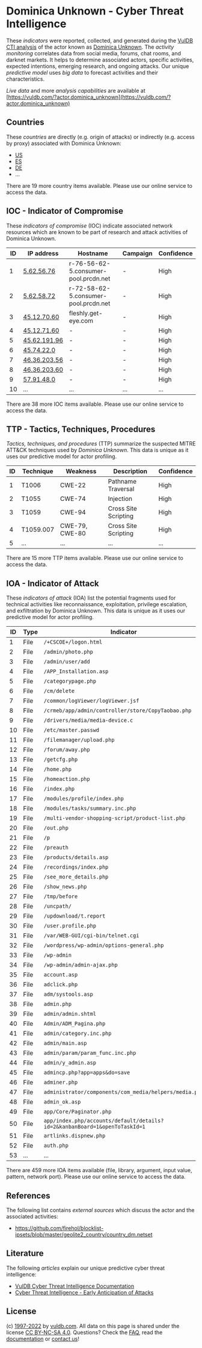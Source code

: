 # Dominica Unknown - Cyber Threat Intelligence

These _indicators_ were reported, collected, and generated during the [VulDB CTI analysis](https://vuldb.com/?kb.cti) of the actor known as [Dominica Unknown](https://vuldb.com/?actor.dominica_unknown). The _activity monitoring_ correlates data from social media, forums, chat rooms, and darknet markets. It helps to determine associated actors, specific activities, expected intentions, emerging research, and ongoing attacks. Our unique _predictive model_ uses _big data_ to forecast activities and their characteristics.

_Live data_ and more _analysis capabilities_ are available at [https://vuldb.com/?actor.dominica_unknown](https://vuldb.com/?actor.dominica_unknown)

## Countries

These _countries_ are directly (e.g. origin of attacks) or indirectly (e.g. access by proxy) associated with Dominica Unknown:

* [US](https://vuldb.com/?country.us)
* [ES](https://vuldb.com/?country.es)
* [DE](https://vuldb.com/?country.de)
* ...

There are 19 more country items available. Please use our online service to access the data.

## IOC - Indicator of Compromise

These _indicators of compromise_ (IOC) indicate associated network resources which are known to be part of research and attack activities of Dominica Unknown.

ID | IP address | Hostname | Campaign | Confidence
-- | ---------- | -------- | -------- | ----------
1 | [5.62.56.76](https://vuldb.com/?ip.5.62.56.76) | r-76-56-62-5.consumer-pool.prcdn.net | - | High
2 | [5.62.58.72](https://vuldb.com/?ip.5.62.58.72) | r-72-58-62-5.consumer-pool.prcdn.net | - | High
3 | [45.12.70.60](https://vuldb.com/?ip.45.12.70.60) | fleshly.get-eye.com | - | High
4 | [45.12.71.60](https://vuldb.com/?ip.45.12.71.60) | - | - | High
5 | [45.62.191.96](https://vuldb.com/?ip.45.62.191.96) | - | - | High
6 | [45.74.22.0](https://vuldb.com/?ip.45.74.22.0) | - | - | High
7 | [46.36.203.56](https://vuldb.com/?ip.46.36.203.56) | - | - | High
8 | [46.36.203.60](https://vuldb.com/?ip.46.36.203.60) | - | - | High
9 | [57.91.48.0](https://vuldb.com/?ip.57.91.48.0) | - | - | High
10 | ... | ... | ... | ...

There are 38 more IOC items available. Please use our online service to access the data.

## TTP - Tactics, Techniques, Procedures

_Tactics, techniques, and procedures_ (TTP) summarize the suspected MITRE ATT&CK techniques used by _Dominica Unknown_. This data is unique as it uses our predictive model for actor profiling.

ID | Technique | Weakness | Description | Confidence
-- | --------- | -------- | ----------- | ----------
1 | T1006 | CWE-22 | Pathname Traversal | High
2 | T1055 | CWE-74 | Injection | High
3 | T1059 | CWE-94 | Cross Site Scripting | High
4 | T1059.007 | CWE-79, CWE-80 | Cross Site Scripting | High
5 | ... | ... | ... | ...

There are 15 more TTP items available. Please use our online service to access the data.

## IOA - Indicator of Attack

These _indicators of attack_ (IOA) list the potential fragments used for technical activities like reconnaissance, exploitation, privilege escalation, and exfiltration by Dominica Unknown. This data is unique as it uses our predictive model for actor profiling.

ID | Type | Indicator | Confidence
-- | ---- | --------- | ----------
1 | File | `/+CSCOE+/logon.html` | High
2 | File | `/admin/photo.php` | High
3 | File | `/admin/user/add` | High
4 | File | `/APP_Installation.asp` | High
5 | File | `/categorypage.php` | High
6 | File | `/cm/delete` | Medium
7 | File | `/common/logViewer/logViewer.jsf` | High
8 | File | `/crmeb/app/admin/controller/store/CopyTaobao.php` | High
9 | File | `/drivers/media/media-device.c` | High
10 | File | `/etc/master.passwd` | High
11 | File | `/filemanager/upload.php` | High
12 | File | `/forum/away.php` | High
13 | File | `/getcfg.php` | Medium
14 | File | `/home.php` | Medium
15 | File | `/homeaction.php` | High
16 | File | `/index.php` | Medium
17 | File | `/modules/profile/index.php` | High
18 | File | `/modules/tasks/summary.inc.php` | High
19 | File | `/multi-vendor-shopping-script/product-list.php` | High
20 | File | `/out.php` | Medium
21 | File | `/p` | Low
22 | File | `/preauth` | Medium
23 | File | `/products/details.asp` | High
24 | File | `/recordings/index.php` | High
25 | File | `/see_more_details.php` | High
26 | File | `/show_news.php` | High
27 | File | `/tmp/before` | Medium
28 | File | `/uncpath/` | Medium
29 | File | `/updownload/t.report` | High
30 | File | `/user.profile.php` | High
31 | File | `/var/WEB-GUI/cgi-bin/telnet.cgi` | High
32 | File | `/wordpress/wp-admin/options-general.php` | High
33 | File | `/wp-admin` | Medium
34 | File | `/wp-admin/admin-ajax.php` | High
35 | File | `account.asp` | Medium
36 | File | `adclick.php` | Medium
37 | File | `adm/systools.asp` | High
38 | File | `admin.php` | Medium
39 | File | `admin/admin.shtml` | High
40 | File | `Admin/ADM_Pagina.php` | High
41 | File | `admin/category.inc.php` | High
42 | File | `admin/main.asp` | High
43 | File | `admin/param/param_func.inc.php` | High
44 | File | `admin/y_admin.asp` | High
45 | File | `admincp.php?app=apps&do=save` | High
46 | File | `adminer.php` | Medium
47 | File | `administrator/components/com_media/helpers/media.php` | High
48 | File | `admin_ok.asp` | Medium
49 | File | `app/Core/Paginator.php` | High
50 | File | `app/index.php/accounts/default/details?id=2&kanbanBoard=1&openToTaskId=1` | High
51 | File | `artlinks.dispnew.php` | High
52 | File | `auth.php` | Medium
53 | ... | ... | ...

There are 459 more IOA items available (file, library, argument, input value, pattern, network port). Please use our online service to access the data.

## References

The following list contains _external sources_ which discuss the actor and the associated activities:

* https://github.com/firehol/blocklist-ipsets/blob/master/geolite2_country/country_dm.netset

## Literature

The following _articles_ explain our unique predictive cyber threat intelligence:

* [VulDB Cyber Threat Intelligence Documentation](https://vuldb.com/?kb.cti)
* [Cyber Threat Intelligence - Early Anticipation of Attacks](https://www.scip.ch/en/?labs.20201022)

## License

(c) [1997-2022](https://vuldb.com/?kb.changelog) by [vuldb.com](https://vuldb.com/?kb.about). All data on this page is shared under the license [CC BY-NC-SA 4.0](https://creativecommons.org/licenses/by-nc-sa/4.0/). Questions? Check the [FAQ](https://vuldb.com/?kb.faq), read the [documentation](https://vuldb.com/?kb) or [contact us](https://vuldb.com/?contact)!
